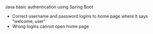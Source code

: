 Java basic authentication using Spring Boot
* Correct username and password logins to home page where it says "welcome, user"
* Wrong logins cannot open home page 
